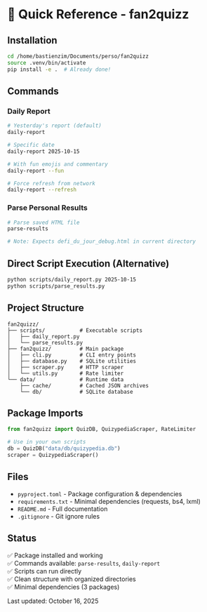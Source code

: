 # 🚀 Quick Reference - fan2quizz

## Installation
```bash
cd /home/bastienzim/Documents/perso/fan2quizz
source .venv/bin/activate
pip install -e .  # Already done!
```

## Commands

### Daily Report
```bash
# Yesterday's report (default)
daily-report

# Specific date
daily-report 2025-10-15

# With fun emojis and commentary
daily-report --fun

# Force refresh from network
daily-report --refresh
```

### Parse Personal Results
```bash
# Parse saved HTML file
parse-results

# Note: Expects defi_du_jour_debug.html in current directory
```

## Direct Script Execution (Alternative)
```bash
python scripts/daily_report.py 2025-10-15
python scripts/parse_results.py
```

## Project Structure
```
fan2quizz/
├── scripts/           # Executable scripts
│   ├── daily_report.py
│   └── parse_results.py
├── fan2quizz/         # Main package
│   ├── cli.py         # CLI entry points
│   ├── database.py    # SQLite utilities
│   ├── scraper.py     # HTTP scraper
│   └── utils.py       # Rate limiter
└── data/              # Runtime data
    ├── cache/         # Cached JSON archives
    └── db/            # SQLite database
```

## Package Imports
```python
from fan2quizz import QuizDB, QuizypediaScraper, RateLimiter

# Use in your own scripts
db = QuizDB("data/db/quizypedia.db")
scraper = QuizypediaScraper()
```

## Files
- `pyproject.toml` - Package configuration & dependencies
- `requirements.txt` - Minimal dependencies (requests, bs4, lxml)
- `README.md` - Full documentation
- `.gitignore` - Git ignore rules

## Status
✅ Package installed and working  
✅ Commands available: `parse-results`, `daily-report`  
✅ Scripts can run directly  
✅ Clean structure with organized directories  
✅ Minimal dependencies (3 packages)  

Last updated: October 16, 2025
